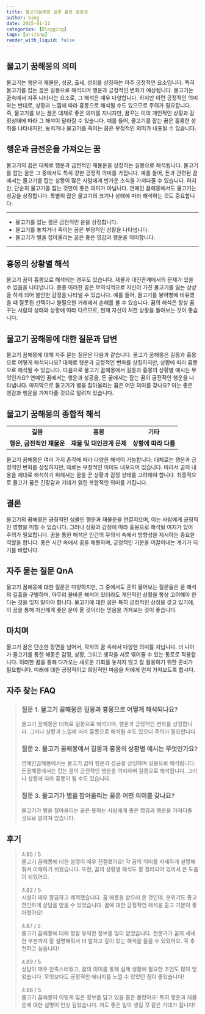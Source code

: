 ```yaml
---
title: 물고기꿈해몽 길몽 흉몽 상징성
author: bing
date: 2025-01-31
categories: [Blogging]
tags: [writing]
render_with_liquid: false
---
```



<h2 id='물고기_꿈해몽의_의미'>물고기 꿈해몽의 의미</h2>

<p>물고기는 행운과 재물운, 성공, 출세, 성취를 상징하는 아주 긍정적인 요소입니다. 특히 물고기를 잡는 꿈은 길몽으로 해석되어 행운과 긍정적인 변화가 예상됩니다. 물고기는 꿈속에서 자주 나타나는 요소로, 그 해석은 매우 다양합니다. 하지만 이런 긍정적인 의미와는 반대로, 상황과 느낌에 따라 흉몽으로 해석될 수도 있으므로 주의가 필요합니다. 즉, 물고기를 보는 꿈은 대체로 좋은 의미를 지니지만, 꿈꾸는 이의 개인적인 상황과 감정상태에 따라 그 해석이 달라질 수 있습니다. 예를 들어, 물고기를 잡는 꿈은 훌륭한 성취를 나타내지만, 놓치거나 물고기를 죽이는 꿈은 부정적인 의미가 내포될 수 있습니다.</p>

<h2 id='행운과_금전운을_가져오는_꿈'>행운과 금전운을 가져오는 꿈</h2>

<p>물고기의 꿈은 대체로 행운과 금전적인 재물운을 상징하는 길몽으로 해석됩니다. 물고기를 잡는 꿈은 그 중에서도 특히 강한 긍정적 의미를 가집니다. 예를 들어, 돈과 관련된 꿈에서는 물고기를 잡는 상황이 많은 사람에게 반가운 소식을 가져다줄 수 있습니다. 하지만, 단순히 물고기를 잡는 것만이 좋은 의미가 아닙니다. 연예인 꿈해몽에서도 물고기는 성공을 상징합니다. 특별히 잡은 물고기의 크기나 상태에 따라 해석하는 것도 중요합니다.</p>

<hr />

<ul>
    <li>물고기를 잡는 꿈은 금전적인 운을 상징합니다.</li>
    <li>물고기를 놓치거나 죽이는 꿈은 부정적인 상황을 나타냅니다.</li>
    <li>물고기가 별을 잡아올리는 꿈은 좋은 영감과 행운을 의미합니다.</li>
</ul>

<hr />

<h2 id='흉몽의_상황별_해석'>흉몽의 상황별 해석</h2>

<p>물고기 꿈이 흉몽으로 해석되는 경우도 있습니다. 재물과 대인관계에서의 문제가 있을 수 있음을 나타냅니다. 종종 이러한 꿈은 무의식적으로 자신이 가진 물고기를 잃는 상상을 하게 되어 불안한 감정을 나타낼 수 있습니다. 예를 들어, 물고기를 붕어빵에 비유했을 때 잘못된 선택이나 불필요한 거래에서 손해를 볼 수 있습니다. 꿈의 해석은 항상 꿈꾸는 사람의 상태와 상황에 따라 다르므로, 현재 자신이 처한 상황을 돌아보는 것이 좋습니다.</p>

<h2 id='물고기_꿈해몽에_대한_질문과_답변'>물고기 꿈해몽에 대한 질문과 답변</h2>

<p>물고기 꿈해몽에 대해 자주 묻는 질문은 다음과 같습니다. 물고기 꿈해몽은 길몽과 흉몽으로 어떻게 해석되나요? 대체로 행운과 긍정적인 변화를 상징하지만, 상황에 따라 흉몽으로 해석될 수 있습니다. 다음으로 물고기 꿈해몽에서 길몽과 흉몽의 상황별 예시는 무엇인가요? 연예인 꿈에서는 행운과 성공을, 돈 꿈에서는 잡는 꿈이 금전적인 행운을 나타냅니다. 마지막으로 물고기가 별을 잡아올리는 꿈은 어떤 의미를 갖나요? 이는 좋은 영감과 행운을 가져다줄 것으로 알려져 있습니다.</p>

<h2 id='물고기_꿈해몽의_종합적_해석'>물고기 꿈해몽의 종합적 해석</h2>

<table>
    <tr>
        <td style="text-align: center; height: 17px;"><b>길몽</b></td>
        <td style="text-align: center; height: 17px;"><b>흉몽</b></td>
        <td style="text-align: center; height: 17px;"><b>기타</b></td>
    </tr>
    <tr>
        <td style="text-align: center; height: 17px;"><b>행운, 금전적인 재물운</b></td>
        <td style="text-align: center; height: 17px;"><b>재물 및 대인관계 문제</b></td>
        <td style="text-align: center; height: 17px;"><b>상황에 따라 다름</b></td>
    </tr>
</table>

<p>물고기 꿈해몽은 여러 가지 촌각에 따라 다양한 해석이 가능합니다. 대체로는 행운과 긍정적인 변화를 상징하지만, 때로는 부정적인 의미도 내포되어 있습니다. 따라서 꿈의 내용을 제대로 해석하기 위해서는 꿈을 꾼 상황과 감정 상태를 고려해야 합니다. 최종적으로 물고기 꿈은 긴장감과 기대가 얽힌 복합적인 의미를 가집니다.</p>

<h2 id='결론'>결론</h2>

<p>물고기의 꿈해몽은 긍정적인 심볼인 행운과 재물운을 연결지으며, 이는 사람에게 긍정적인 영향을 미칠 수 있습니다. 그러나 상황과 감정에 따라 흉몽으로 해석될 여지가 있어 주의가 필요합니다. 꿈을 통한 해석은 인간의 무의식 속에서 방향성을 제시하는 중요한 역할을 합니다. 좋은 시간 속에서 꿈을 해몽하며, 긍정적인 기운을 이끌어내는 계기가 되기를 바랍니다.</p>

<h2 id='자주_묻는_질문_QnA'>자주 묻는 질문 QnA</h2>

<p>물고기 꿈해몽에 대한 질문은 다양하지만, 그 중에서도 흔히 물어보는 질문들은 꿈 해석의 길흉을 구별하며, 아무리 올바른 해석이 있더라도 개인적인 상황을 항상 고려해야 한다는 것을 잊지 말아야 합니다. 물고기에 대한 꿈은 특히 긍정적인 상징을 갖고 있기에, 이 꿈을 통해 자신에게 좋은 운이 올 것이라는 믿음을 가져보는 것이 좋습니다.</p>

<h2 id='마치며'>마치며</h2>

<p>물고기 꿈은 단순한 장면을 넘어서, 각자의 꿈 속에서 다양한 의미를 지닙니다. 더 나아가 물고기를 통한 해몽은 감정, 상황, 그리고 생각을 서로 엮어줄 수 있는 통로로 작용합니다. 이러한 꿈을 통해 다가오는 새로운 기회를 놓치지 않고 잘 활용하기 위한 준비가 필요합니다. 미래에 대한 긍정적이고 희망적인 마음을 저에게 먼저 가져보도록 합시다.</p>


<h2 id='자주_찾는_FAQ'>자주 찾는 FAQ</h2>
<div itemscope="" itemtype="https://schema.org/FAQPage"> 
<blockquote> 
<div itemscope="" itemprop="mainEntity" itemtype="https://schema.org/Question"> 
<h3 itemprop="name">질문 1. 물고기 꿈해몽은 길몽과 흉몽으로 어떻게 해석되나요?</h3> 
<div itemscope="" itemprop="acceptedAnswer" itemtype="https://schema.org/Answer"> 
<span itemprop="text"> 
<p>물고기 꿈해몽은 대체로 길몽으로 해석되며, 행운과 긍정적인 변화를 상징합니다. 그러나 상황과 느낌에 따라 흉몽으로 해석될 수도 있으니 주의가 필요합니다.</p> 
</span> 
</div> 
</div> 
<div itemscope="" itemprop="mainEntity" itemtype="https://schema.org/Question"> 
<h3 itemprop="name">질문 2. 물고기 꿈해몽에서 길몽과 흉몽의 상황별 예시는 무엇인가요?</h3> 
<div itemscope="" itemprop="acceptedAnswer" itemtype="https://schema.org/Answer"> 
<span itemprop="text"> 
<p>연예인꿈해몽에서는 물고기 꿈이 행운과 성공을 상징하며 길몽으로 해석됩니다. 돈꿈해몽에서는 잡는 꿈이 금전적인 행운을 의미하며 길몽으로 해석됩니다. 그러나 상황에 따라 흉몽이 될 수도 있습니다.</p> 
</span> 
</div> 
</div> 
<div itemscope="" itemprop="mainEntity" itemtype="https://schema.org/Question"> 
<h3 itemprop="name">질문 3. 물고기가 별을 잡아올리는 꿈은 어떤 의미를 갖나요?</h3> 
<div itemscope="" itemprop="acceptedAnswer" itemtype="https://schema.org/Answer"> 
<span itemprop="text"> 
<p>물고기가 별을 잡아올리는 꿈은 뜻하는 사람에게 좋은 영감과 행운을 가져다줄 것으로 알려져 있습니다.</p> 
</span> 
</div> 
</div> 
</blockquote> 
</div>
<h2 id='후기'>후기</h2>
<div itemscope itemtype="https://schema.org/Product">
  <blockquote>
  <div itemprop="review" itemscope itemtype="https://schema.org/Review">
      <div itemprop="reviewRating" itemscope itemtype="https://schema.org/Rating"> <span itemprop="ratingValue">4.95</span> / <span itemprop="bestRating">5</span> </div>
      <span itemprop="reviewBody">물고기 꿈해몽에 대한 설명이 매우 친절했어요! 각 꿈의 의미를 자세하게 설명해줘서 이해하기 쉬웠습니다. 또한, 꿈의 상황별 해석도 잘 정리되어 있어서 큰 도움이 되었어요.</span>
  </div>
  <br>
  <div itemprop="review" itemscope itemtype="https://schema.org/Review">
      <div itemprop="reviewRating" itemscope itemtype="https://schema.org/Rating"> <span itemprop="ratingValue">4.82</span> / <span itemprop="bestRating">5</span> </div>
      <span itemprop="reviewBody">시설이 매우 깔끔하고 쾌적했습니다. 꿈 해몽을 받으러 온 것인데, 분위기도 좋고 편안하게 상담을 받을 수 있었습니다. 꿈에 대한 긍정적인 해석을 듣고 기분이 좋아졌어요!</span>
  </div>
  <br>
  <div itemprop="review" itemscope itemtype="https://schema.org/Review">
      <div itemprop="reviewRating" itemscope itemtype="https://schema.org/Rating"> <span itemprop="ratingValue">4.87</span> / <span itemprop="bestRating">5</span> </div>
      <span itemprop="reviewBody">물고기 꿈해몽에 대해 정말 유익한 정보를 많이 얻었습니다. 전문가가 꿈의 세세한 부분까지 잘 설명해줘서 더 알차고 깊이 있는 해석을 들을 수 있었어요. 꼭 추천하고 싶습니다!</span>
  </div>
  <br>
  <div itemprop="review" itemscope itemtype="https://schema.org/Review">
      <div itemprop="reviewRating" itemscope itemtype="https://schema.org/Rating"> <span itemprop="ratingValue">4.89</span> / <span itemprop="bestRating">5</span> </div>
      <span itemprop="reviewBody">상담이 매우 만족스러웠고, 꿈의 의미를 통해 실제 생활에 필요한 조언도 많이 얻었습니다. 무엇보다도 긍정적인 에너지를 느낄 수 있었던 점이 좋았습니다!</span>
  </div>
  <br>
  <div itemprop="review" itemscope itemtype="https://schema.org/Review">
      <div itemprop="reviewRating" itemscope itemtype="https://schema.org/Rating"> <span itemprop="ratingValue">4.96</span> / <span itemprop="bestRating">5</span> </div>
      <span itemprop="reviewBody">물고기 꿈해몽이 이렇게 많은 정보를 담고 있을 줄은 몰랐어요! 특히 행운과 재물운에 대한 설명이 인상 깊었습니다. 저도 좋은 일이 생길 것 같은 기대가 됩니다!</span>
  </div>
  </blockquote>
</div>
